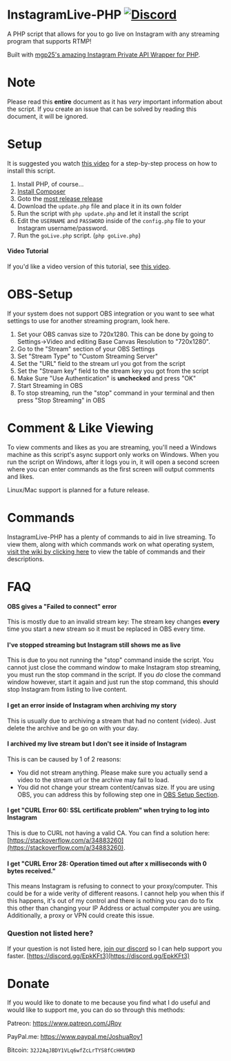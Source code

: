 # InstagramLive-PHP [![Discord](https://img.shields.io/discord/476526599232159780.svg?style=for-the-badge)](https://discord.gg/EpkKFt3)
A PHP script that allows for you to go live on Instagram with any streaming program that supports RTMP!

Built with [mgp25's amazing Instagram Private API Wrapper for PHP](https://github.com/mgp25/Instagram-API/).
# Note
Please read this **entire** document as it has *very* important information about the script. If you create an issue that can be solved by reading this document, it will be ignored.

# Setup
It is suggested you watch [this video](https://www.youtube.com/watch?v=J6lp8g3zQeE) for a step-by-step process on how to install this script.

1. Install PHP, of course...
2. [Install Composer](https://getcomposer.org/download/)
3. Goto the [most release release](https://github.com/JRoy/InstagramLive-PHP/releases/latest)
4. Download the `update.php` file and place it in its own folder
5. Run the script with `php update.php` and let it install the script
6. Edit the `USERNAME` and `PASSWORD` inside of the `config.php` file to your Instagram username/password.
7. Run the `goLive.php` script. (`php goLive.php`)
#### Video Tutorial
If you'd like a video version of this tutorial, see [this video](https://www.youtube.com/watch?v=J6lp8g3zQeE).
# OBS-Setup
If your system does not support OBS integration or you want to see what settings to use for another streaming program, look here.
1. Set your OBS canvas size to 720x1280. This can be done by going to Settings->Video and editing Base Canvas Resolution to "720x1280".
2. Go to the "Stream" section of your OBS Settings 
3. Set "Stream Type" to "Custom Streaming Server"
4. Set the "URL" field to the stream url you got from the script
5. Set the "Stream key" field to the stream key you got from the script
6. Make Sure "Use Authentication" is **unchecked** and press "OK"
7. Start Streaming in OBS
8. To stop streaming, run the "stop" command in your terminal and then press "Stop Streaming" in OBS
# Comment & Like Viewing
To view comments and likes as you are streaming, you'll need a Windows machine as this script's async support only works on Windows. When you run the script on Windows, after it logs you in, it will open a second screen where you can enter commands as the first screen will output comments and likes.

Linux/Mac support is planned for a future release.
# Commands
InstagramLive-PHP has a plenty of commands to aid in live streaming. To view them, along with which commands work on what operating system, [visit the wiki by clicking here](https://github.com/JRoy/InstagramLive-PHP/wiki/Commands) to view the table of commands and their descriptions. 
# FAQ
#### OBS gives a "Failed to connect" error
This is mostly due to an invalid stream key: The stream key changes **every** time you start a new stream so it must be replaced in OBS every time.
#### I've stopped streaming but Instagram still shows me as live
This is due to you not running the "stop" command inside the script. You cannot just close the command window to make Instagram stop streaming, you must run the stop command in the script. If you *do* close the command window however, start it again and just run the stop command, this should stop Instagram from listing to live content.
#### I get an error inside of Instagram when archiving my story
This is usually due to archiving a stream that had no content (video). Just delete the archive and be go on with your day.
#### I archived my live stream but I don't see it inside of Instagram
This is can be caused by 1 of 2 reasons:
* You did not stream anything. Please make sure you actually send a video to the stream url or the archive may fail to load.
* You did not change your stream content/canvas size. If you are using OBS, you can address this by following step one in [OBS Setup Section](https://github.com/JRoy/InstagramLive-PHP#obs-setup).
#### I get "CURL Error 60: SSL certificate problem" when trying to log into Instagram
This is due to CURL not having a valid CA. You can find a solution here: [https://stackoverflow.com/a/34883260](https://stackoverflow.com/a/34883260).
#### I get "CURL Error 28: Operation timed out after x milliseconds with 0 bytes received."
This means Instagram is refusing to connect to your proxy/computer. This could be for a wide verity of different reasons. I cannot help you when this if this happens, it's out of my control and there is nothing you can do to fix this other than changing your IP Address or actual computer you are using. Additionally, a proxy or VPN could create this issue.
### Question not listed here?
If your question is not listed here, [join our discord](https://discord.gg/EpkKFt3) so I can help support you faster. [https://discord.gg/EpkKFt3](https://discord.gg/EpkKFt3)
# Donate
If you would like to donate to me because you find what I do useful and would like to support me, you can do so through this methods:

Patreon: https://www.patreon.com/JRoy

PayPal.me: https://www.paypal.me/JoshuaRoy1

Bitcoin: `32J2AqJBDY1VLq6wfZcLrTYS8fCcHHVDKD`
